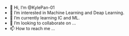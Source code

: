 - 👋 Hi, I’m @KylePan-01
- 👀 I’m interested in Machine Learning and Deap Learning.
- 🌱 I’m currently learning IC and ML.
- 💞️ I’m looking to collaborate on ...
- 📫 How to reach me ...

<!---
KylePan-01/KylePan-01 is a ✨ special ✨ repository because its `README.md` (this file) appears on your GitHub profile.
You can click the Preview link to take a look at your changes.
--->
